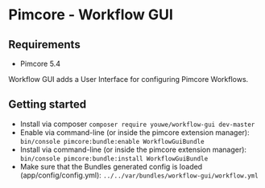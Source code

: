 # Pimcore - Workflow GUI

## Requirements
 - Pimcore 5.4

Workflow GUI adds a User Interface for configuring Pimcore Workflows.

## Getting started
 * Install via composer ```composer require youwe/workflow-gui dev-master```
 * Enable via command-line (or inside the pimcore extension manager): ```bin/console pimcore:bundle:enable WorkflowGuiBundle```
 * Install via command-line (or inside the pimcore extension manager): ```bin/console pimcore:bundle:install WorkflowGuiBundle```
 * Make sure that the Bundles generated config is loaded (app/config/config.yml): ```../../var/bundles/workflow-gui/workflow.yml```
